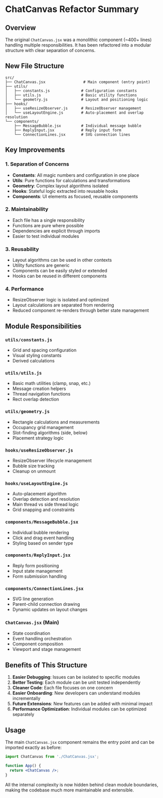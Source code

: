 # ChatCanvas Refactor Summary

## Overview
The original `ChatCanvas.jsx` was a monolithic component (~400+ lines) handling multiple responsibilities. It has been refactored into a modular structure with clear separation of concerns.

## New File Structure

```
src/
├── ChatCanvas.jsx                 # Main component (entry point)
├── utils/
│   ├── constants.js              # Configuration constants
│   ├── utils.js                  # Basic utility functions
│   └── geometry.js               # Layout and positioning logic
├── hooks/
│   ├── useResizeObserver.js      # ResizeObserver management
│   └── useLayoutEngine.js        # Auto-placement and overlap resolution
└── components/
    ├── MessageBubble.jsx         # Individual message bubble
    ├── ReplyInput.jsx            # Reply input form
    └── ConnectionLines.jsx       # SVG connection lines
```

## Key Improvements

### 1. **Separation of Concerns**
- **Constants**: All magic numbers and configuration in one place
- **Utils**: Pure functions for calculations and transformations
- **Geometry**: Complex layout algorithms isolated
- **Hooks**: Stateful logic extracted into reusable hooks
- **Components**: UI elements as focused, reusable components

### 2. **Maintainability**
- Each file has a single responsibility
- Functions are pure where possible
- Dependencies are explicit through imports
- Easier to test individual modules

### 3. **Reusability**
- Layout algorithms can be used in other contexts
- Utility functions are generic
- Components can be easily styled or extended
- Hooks can be reused in different components

### 4. **Performance**
- ResizeObserver logic is isolated and optimized
- Layout calculations are separated from rendering
- Reduced component re-renders through better state management

## Module Responsibilities

### `utils/constants.js`
- Grid and spacing configuration
- Visual styling constants
- Derived calculations

### `utils/utils.js`
- Basic math utilities (clamp, snap, etc.)
- Message creation helpers
- Thread navigation functions
- Rect overlap detection

### `utils/geometry.js`
- Rectangle calculations and measurements
- Occupancy grid management
- Slot-finding algorithms (side, below)
- Placement strategy logic

### `hooks/useResizeObserver.js`
- ResizeObserver lifecycle management
- Bubble size tracking
- Cleanup on unmount

### `hooks/useLayoutEngine.js`
- Auto-placement algorithm
- Overlap detection and resolution
- Main thread vs side thread logic
- Grid snapping and constraints

### `components/MessageBubble.jsx`
- Individual bubble rendering
- Click and drag event handling
- Styling based on sender type

### `components/ReplyInput.jsx`
- Reply form positioning
- Input state management
- Form submission handling

### `components/ConnectionLines.jsx`
- SVG line generation
- Parent-child connection drawing
- Dynamic updates on layout changes

### `ChatCanvas.jsx` (Main)
- State coordination
- Event handling orchestration
- Component composition
- Viewport and stage management

## Benefits of This Structure

1. **Easier Debugging**: Issues can be isolated to specific modules
2. **Better Testing**: Each module can be unit tested independently
3. **Cleaner Code**: Each file focuses on one concern
4. **Easier Onboarding**: New developers can understand modules incrementally
5. **Future Extensions**: New features can be added with minimal impact
6. **Performance Optimization**: Individual modules can be optimized separately

## Usage

The main `ChatCanvas.jsx` component remains the entry point and can be imported exactly as before:

```jsx
import ChatCanvas from './ChatCanvas.jsx';

function App() {
  return <ChatCanvas />;
}
```

All the internal complexity is now hidden behind clean module boundaries, making the codebase much more maintainable and extensible.